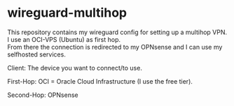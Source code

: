 # wireguard-multihop
This repository contains my wireguard config for setting up a multihop VPN.  
I use an OCI-VPS (Ubuntu) as first hop.  
From there the connection is redirected to my OPNsense and I can use my selfhosted services.


Client: The device you want to connect/to use.

First-Hop: OCI = Oracle Cloud Infrastructure (I use the free tier).

Second-Hop: OPNsense
